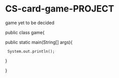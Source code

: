 # CS-card-game-PROJECT
game yet to be decided

public class game{


  public static main(String[] args){
  
     
     System.out.println();
  
  }





}
